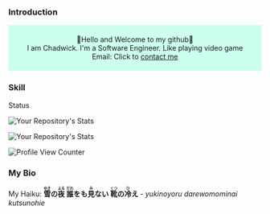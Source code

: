 ### Introduction

<div class="my-header" style="background-color: #ccffee; padding: 20px">
<div align="center">👋Hello and Welcome to my github👋</div>
<div align="center">I am Chadwick. I'm a Software Engineer. Like playing video game</div>
<div align="center">Email: Click to <a href="mailto:chadwickau@hotmail.com?subject=Github%20Job">contact me</a></div>

</div>

### Skill
<div class="skills"></div>







<div id="Status">Status</div>

![Your Repository's Stats](https://github-readme-stats.vercel.app/api?username=sirrorsmoore1975&show_icons=true)  

![Your Repository's Stats](https://github-readme-stats.vercel.app/api/top-langs/?username=sirrorsmoore1975&theme=blue-green)  

![Profile View Counter](https://komarev.com/ghpvc/?username=sirrorsmoore1975)



### My Bio
<div id="bio01">My Haiku:

<b>
<ruby>雪<rt>ゆき</rt></ruby>の<ruby>夜<rt>よる</rt></ruby> <ruby>誰<rt>だれ</rt></ruby>をも<ruby>見<rt>み</rt></ruby>ない <ruby>靴<rt>くつ</rt></ruby>の<ruby>冷<rt>ひ</rt></ruby>え
</b>
<i> - yukinoyoru darewomominai kutsunohie</i>


</div>